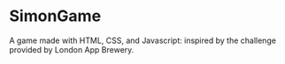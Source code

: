 # SimonGame
A game made with HTML, CSS, and Javascript: inspired by the challenge provided by London App Brewery.

